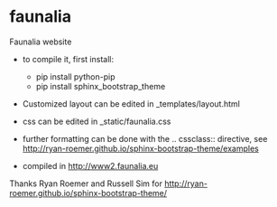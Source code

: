 faunalia
========

Faunalia website

* to compile it, first install:

  * pip install python-pip
  * pip install sphinx_bootstrap_theme

* Customized layout can be edited in _templates/layout.html
* css can be edited in _static/faunalia.css
* further formatting can be done with the .. cssclass:: directive, see http://ryan-roemer.github.io/sphinx-bootstrap-theme/examples
* compiled in http://www2.faunalia.eu

Thanks Ryan Roemer and Russell Sim for http://ryan-roemer.github.io/sphinx-bootstrap-theme/
